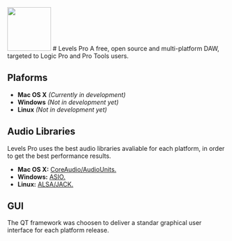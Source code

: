 <img src="https://i.imgur.com/Gtymxm0.png" style="width:100px">
# Levels Pro
A free, open source and multi-platform DAW, targeted to Logic Pro and Pro Tools users.<br>

## Plaforms
* **Mac OS X** *(Currently in development)*
* **Windows** *(Not in development yet)*
* **Linux** *(Not in development yet)*

## Audio Libraries
Levels Pro uses the best audio libraries avaliable for each platform, in order to get the best performance results.

* **Mac OS X:** [CoreAudio/AudioUnits.](https://developer.apple.com/documentation/coreaudio?language=objc)
* **Windows:** [ASIO.](http://www.asio4all.org)
* **Linux:** [ALSA/JACK.](https://alsa-project.org)

## GUI
The QT framework was choosen to deliver a standar graphical user interface for each platform release.


